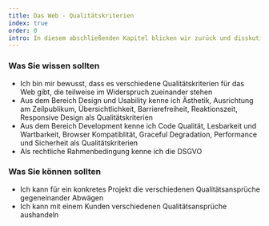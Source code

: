 ```yaml
---
title: Das Web - Qualitätskriterien
index: true
order: 0
intro: In diesem abschließenden Kapitel blicken wir zurück und disskutieren verschiedene Qualitätskriterien für Websites und Web Applikationen
---
```


### Was Sie wissen sollten

- Ich bin mir bewusst, dass es verschiedene Qualitätskriterien für das Web gibt, die teilweise im Widerspruch zueinander stehen
- Aus dem Bereich Design und Usability kenne ich Ästhetik, Ausrichtung am Zeilpublikum, Übersichtlichkeit, Barrierefreiheit, Reaktionszeit, Responsive Design als Qualitätskriterien
- Aus dem Bereich Development kenne ich Code Qualität, Lesbarkeit und Wartbarkeit, Browser Kompatiblität, Graceful Degradation, Performance und Sicherheit als Qualitätskriterien
- Als rechtliche Rahmenbedingung kenne ich die DSGVO

### Was Sie können sollten

- Ich kann für ein konkretes Projekt die verschiedenen Qualitätsansprüche gegeneinander Abwägen
- Ich kann mit einem Kunden verschiedenen Qualitätsansprüche aushandeln
